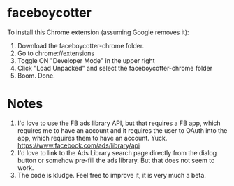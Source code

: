 # faceboycotter

To install this Chrome extension (assuming Google removes it):

1. Download the faceboycotter-chrome folder.
2. Go to chrome://extensions
3. Toggle ON "Developer Mode" in the upper right
4. Click "Load Unpacked" and select the faceboycotter-chrome folder 
5. Boom. Done.

# Notes

1. I'd love to use the FB ads library API, but that requires a FB app, which requires me to have an account and it requires the user to OAuth into the app, which requires them to have an account. Yuck. https://www.facebook.com/ads/library/api
2. I'd love to link to the Ads Library search page directly from the dialog button or somehow pre-fill the ads library. But that does not seem to work.
3. The code is kludge. Feel free to improve it, it is very much a beta.
